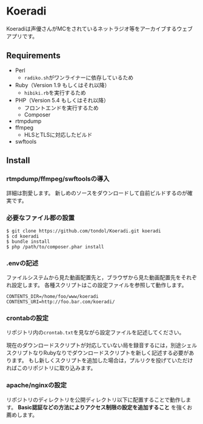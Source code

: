 Koeradi
====

Koeradiは声優さんがMCをされているネットラジオ等をアーカイブするウェブアプリです。

Requirements
----

- Perl
    - `radiko.sh`がワンライナーに依存しているため
- Ruby（Version 1.9 もしくはそれ以降）
    - `hibiki.rb`を実行するため
- PHP（Version 5.4 もしくはそれ以降）
    - フロントエンドを実行するため
    - Composer
- rtmpdump
- ffmpeg
    - HLSとTLSに対応したビルド
- swftools

Install
----

### rtmpdump/ffmpeg/swftoolsの導入

詳細は割愛します。
新しめのソースをダウンロードして自前ビルドするのが確実です。

### 必要なファイル郡の設置

```
$ git clone https://github.com/tondol/Koeradi.git koeradi
$ cd koeradi
$ bundle install
$ php /path/to/composer.phar install
```

### .envの記述

ファイルシステムから見た動画配置先と，ブラウザから見た動画配置先をそれぞれ設定します。
各種スクリプトはこの設定ファイルを参照して動作します。

```
CONTENTS_DIR=/home/foo/www/koeradi
CONTENTS_URI=http://foo.bar.com/koeradi/
```

### crontabの設定

リポジトリ内の`crontab.txt`を見ながら設定ファイルを記述してください。

現在のダウンロードスクリプトが対応していない局を録音するには，別途シェルスクリプトなりRubyなりでダウンロードスクリプトを新しく記述する必要があります。
もし新しくスクリプトを追加した場合は，プルリクを投げていただければこのリポジトリに取り込みます。

### apache/nginxの設定

リポジトリのディレクトリを公開ディレクトリ以下に配置することで動作します。
**Basic認証などの方法によりアクセス制限の設定を追加すること** を強くお薦めします。
